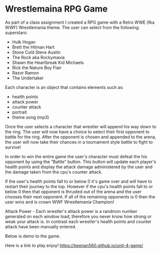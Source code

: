 # Wrestlemaina RPG Game

As part of a class assignment I created a RPG game with a Retro WWE (fka WWF) Wrestlemania theme. The user can select from the following superstars:

- Hulk Hogan
- Brett the Hitman Hart
- Stone Cold Steve Austin
- The Rock aka Rockymavia
- Shawn the Heartbreak Kid Michaels
- Rick the Nature Boy Flair
- Razor Ramon
- The Undertaker

Each character is an object that contains elements such as:

- health points
- attack power
- counter attack
- portrait
- theme song (mp3)

Once the user selects a character that wrestler will append his way down to the ring. The user will now have a choice to select their first opponent to battle for the ring. After the opponent is chosen and appended to the arena, the user will now take their chances in a tournament style battle to fight to survive! 

In order to win the entire game the user's character must defeat the his opponent by using the "Battle" button. This button will update each player's health points and display the attack damage administered by the user and the damage taken from the cpu's counter attack.

If the user's health points fall to or below 0 it's game over and will have to restart their journey to the top. However if the cpu's health points fall to or below 0 then that opponent is thrusted out of the arena and the user chooses their next opponent. If all of the remaining opponents is 0 then the user wins and is crown WWF Wrestlemania Champion!

Attack Power - Each wrestler's attack power is a randmon number generated on each window load, therefore you never know how strong or weak your attack is. In contrast each wrestler's health points and counter attack have been manually entered. 

Below is demo to the game.


Here is a link to play enjoy!
https://keenan560.github.io/unit-4-game/
